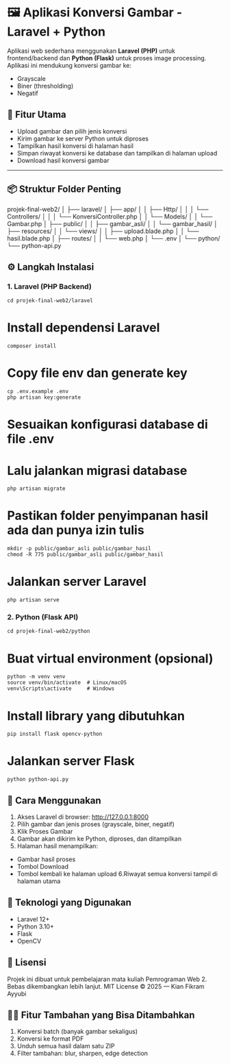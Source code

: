 # 🖼️ Aplikasi Konversi Gambar - Laravel + Python

Aplikasi web sederhana menggunakan **Laravel (PHP)** untuk frontend/backend dan **Python (Flask)** untuk proses image processing. Aplikasi ini mendukung konversi gambar ke:

- Grayscale
- Biner (thresholding)
- Negatif

## 📁 Fitur Utama

- Upload gambar dan pilih jenis konversi
- Kirim gambar ke server Python untuk diproses
- Tampilkan hasil konversi di halaman hasil
- Simpan riwayat konversi ke database dan tampilkan di halaman upload
- Download hasil konversi gambar

---

## 📦 Struktur Folder Penting

projek-final-web2/
│
├── laravel/
│ ├── app/
│ │ ├── Http/
│ │ │ └── Controllers/
│ │ │ └── KonversiController.php
│ │ └── Models/
│ │ └── Gambar.php
│ ├── public/
│ │ ├── gambar_asli/
│ │ └── gambar_hasil/
│ ├── resources/
│ │ └── views/
│ │ ├── upload.blade.php
│ │ └── hasil.blade.php
│ ├── routes/
│ │ └── web.php
│ └── .env
│
└── python/
└── python-api.py

## ⚙️ Langkah Instalasi

### 1. Laravel (PHP Backend)

```
cd projek-final-web2/laravel
```

# Install dependensi Laravel
```
composer install
```

# Copy file env dan generate key
```
cp .env.example .env
php artisan key:generate
```

# Sesuaikan konfigurasi database di file .env
# Lalu jalankan migrasi database
```
php artisan migrate
```

# Pastikan folder penyimpanan hasil ada dan punya izin tulis
```
mkdir -p public/gambar_asli public/gambar_hasil
chmod -R 775 public/gambar_asli public/gambar_hasil
```

# Jalankan server Laravel
```
php artisan serve
```

### 2. Python (Flask API)

```
cd projek-final-web2/python
```

# Buat virtual environment (opsional)
```
python -m venv venv
source venv/bin/activate  # Linux/macOS
venv\Scripts\activate     # Windows
```

# Install library yang dibutuhkan
```
pip install flask opencv-python
```

# Jalankan server Flask
```
python python-api.py
```

## 🚀 Cara Menggunakan

1. Akses Laravel di browser: http://127.0.0.1:8000
2. Pilih gambar dan jenis proses (grayscale, biner, negatif)
3. Klik Proses Gambar
4. Gambar akan dikirim ke Python, diproses, dan ditampilkan
5. Halaman hasil menampilkan:
  - Gambar hasil proses
  - Tombol Download
  - Tombol kembali ke halaman upload
6.Riwayat semua konversi tampil di halaman utama

## 🧠 Teknologi yang Digunakan

- Laravel 12+
- Python 3.10+
- Flask
- OpenCV

## 📜 Lisensi

Projek ini dibuat untuk pembelajaran mata kuliah Pemrograman Web 2. Bebas dikembangkan lebih lanjut.
MIT License © 2025 — Kian Fikram Ayyubi

## 🙋‍♀️ Fitur Tambahan yang Bisa Ditambahkan

1. Konversi batch (banyak gambar sekaligus)
2. Konversi ke format PDF
3. Unduh semua hasil dalam satu ZIP
4. Filter tambahan: blur, sharpen, edge detection

